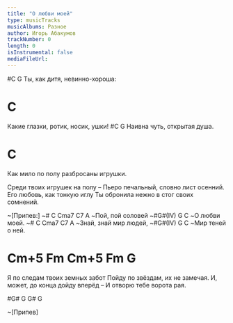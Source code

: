 ```yaml
---
title: "О любви моей"
type: musicTracks
musicAlbums: Разное
author: Игорь Абакумов
trackNumber: 0
length: 0
isInstrumental: false
mediaFileUrl: 
---
```


#C                          G
Ты, как дитя, невинно-хороша:
#                            C
Какие глазки, ротик, носик, ушки!
#C                        G
Наивна чуть, открытая душа.
#                               C
Как мило по полу разбросаны игрушки.

Среди твоих игрушек на полу –
Пьеро печальный, словно лист осенний.
Его любовь, как тонкую иглу
Ты обронила нежно в стог своих сомнений.

~[Припев:]
~# C    Cma7 C7  A
~Пой, пой  соловей
~#G#(IV) G   C
~О  любви моей.
~#  C    Cma7 C7    A
~Знай, знай мир людей,
~#G#(IV) G     C
~Мир теней о ней.

#   Cm+5  Fm    Cm+5   Fm    G
Я по следам твоих земных забот
Пойду по звёздам, их не замечая.
И, может, до конца дойду вперёд –
И отворю тебе ворота рая.

#G# G G# G

~[Припев]

